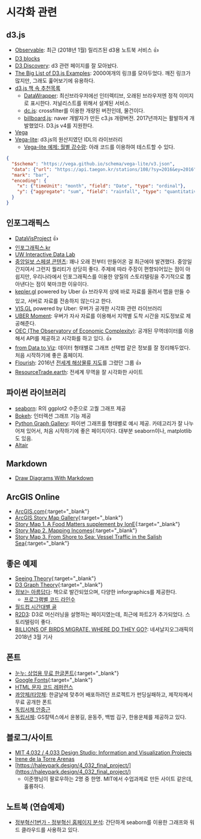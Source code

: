 # 시각화 관련

## d3.js

* [Observable](https://beta.observablehq.com/): 최근 (2018년 1월) 릴리즈된 d3용 노트북 서비스 :+1:
* [D3 blocks](https://bl.ocks.org/)
* [D3 Discovery](https://d3-discovery.net/): d3 관련 페이지를 잘 모아놨다.
* [The Big List of D3.js Examples](http://christopheviau.com/d3list/gallery.html): 2000여개의 링크를 모아두었다. 깨진 링크가 많지만, 그래도 훑어보기에 유용하다.
* [d3.js 책 속 추천목록](../[Book]D3.js/ch02-intro-d3.md)
  * [DataWrapper](http://datawrapper.de): 최신브라우저에선 인터렉티브, 오래된 브라우저엔 정적 이미지로 표시한다. 저널리스트를 위해서 설계된 서비스.
  * [dc.js](http://nickqizhu.github.com/dc.js): crossfilter를 이용한 개량된 버전인데, 물건이다.
  * [billboard.js](https://naver.github.io/billboard.js/): naver 개발자가 만든 c3.js 개량버전. 2017년까지는 활발하게 개발했었다. D3.js v4를 지원한다.
* [Vega](https://vega.github.io/vega/)
* [Vega-lite](https://github.com/vega/vega-lite): d3.js의 원산지였던 IDL의 라이브러리
  * [Vega-lite 예제: 월별 강수량](https://vega.github.io/editor/): 아래 코드를 이용하여 테스트할 수 있다.

```json
{
  "$schema": "https://vega.github.io/schema/vega-lite/v3.json",
  "data": {"url": "https://api.taegon.kr/stations/108/?sy=2016&ey=2016"},
  "mark": "bar",
  "encoding": {
    "x": {"timeUnit": "month", "field": "Date", "type": "ordinal"},
    "y": {"aggregate": "sum", "field": "rainfall", "type": "quantitative"}
  }
}
```

## 인포그래픽스

* [DataVisProject](http://datavizproject.com/) :+1:
* [인포그래픽스.kr](http://info-graphics.kr)
* [UW Interactive Data Lab](http://idl.cs.washington.edu/)
* [중앙일보 스페셜 콘텐츠](http://news.joins.com/DigitalSpecial/298): 꽤나 오래 전부터 만들어온 걸 최근에야 발견했다. 중앙일간지여서 그런지 퀄리티가 상당히 좋다. 주제에 따라 주장이 편향되어있는 점이 아쉽지만, 우리나라에서 인포그래픽스를 이용한 양질의 스토리텔링을 주기적으로 뽑아낸다는 점이 북마크한 이유이다.
* [kepler.gl](http://kepler.gl) powered by Uber :+1: 브라우저 상에 바로 자료를 올려서 맵을 만들 수 있고, 서버로 자료를 전송하지 않는다고 한다.
* [VIS.GL](http://vis.gl/) powered by Uber: 우버가 공개한 시각화 관련 라이브러리
* [UBER Moment](https://movement.uber.com/?lang=en-US): 우버가 자사 자료를 이용해서 지역별 도착 시간을 지도정보로 제공해준다.
* [OEC (The Observatory of Economic Complexity)](https://atlas.media.mit.edu/en/visualize/tree_map/hs92/export/ita/all/show/2016/): 공개된 무역데이터를 이용해서 API를 제공하고 시각화를 하고 있다. :+1:
* [from Data to Viz](https://www.data-to-viz.com/): 데이터 형태별로 그래프 선택법 같은 정보를 잘 정리해두었다. 처음 시작하기에 좋은 홈페이지.
* [Flourish](https://app.flourish.studio/projects): 2016년 [전세계 해상물류 지도](https://www.shipmap.org/)를 그렸던 그룹 :+1:
* [ResourceTrade.earth](https://resourcetrade.earth/data): 전세계 무역을 잘 시각화한 사이트

## 파이썬 라이브러리

* [seaborn](https://seaborn.pydata.org/examples/index.html): R의 ggplot2 수준으로 고퀄 그래프 제공
* [Bokeh](https://bokeh.pydata.org/en/latest/docs/gallery.html): 인터렉션 그래프 기능 제공
* [Python Graph Gallery](https://python-graph-gallery.com/): 파이썬 그래프를 형태별로 예시 제공. 카테고리가 잘 나누어져 있어서, 처음 시작하기에 좋은 페이지이다. 대부분 seaborn이나, matplotlib도 있음.
* [Altair](https://altair-viz.github.io/index.html)

## Markdown

* [Draw Diagrams With Markdown](http://support.typora.io/Draw-Diagrams-With-Markdown/)

## ArcGIS Online

* [ArcGIS.com](http://arcgis.com){:target="_blank"}
* [ArcGIS Story Map Gallery](https://storymaps.arcgis.com/en/gallery/#s=0&md=storymaps-apps:cascade){:target="_blank"}
* [Story Map 1. A Food Matters supplement by IonE](http://umn.maps.arcgis.com/apps/Cascade/index.html?appid=a48c26df4577490ba8b92d410df2e1fd){:target="_blank"}
* [Story Map 2. Mapping Incomes](https://storymaps.esri.com/stories/2018/mapping-incomes/index.html){:target="_blank"}
* [Story Map 3. From Shore to Sea: Vessel Traffic in the Salish Sea](http://tnc.maps.arcgis.com/apps/MapJournal/index.html?appid=48918c38e9454f8794eb0c565c8a9e16){:target="_blank"}

## 좋은 예제

* [Seeing Theory](http://students.brown.edu/seeing-theory/index.html#firstPage){:target="_blank"}
* [D3 Graph Theory](https://mrpandey.github.io/d3graphTheory/){:target="_blank"}
* [정보는 아름답다](https://informationisbeautiful.net/visualizations/): 책으로 발간되었으며, 다양한 inforgraphics를 제공한다.
  * [프로그램별 코드 라인수](https://informationisbeautiful.net/visualizations/million-lines-of-code/)
* [월드컵 시간대별 골](https://www.economist.com/graphic-detail/2018/06/18/every-world-cup-goal-ever-scored)
* [R2D3](http://www.r2d3.us): D3로 머신러닝을 설명하는 페이지였는데, 최근에 파트2가 추가되었다. 스토리텔링이 좋다.
* [BILLIONS OF BIRDS MIGRATE. WHERE DO THEY GO?](https://www.nationalgeographic.com/magazine/2018/03/bird-migration-interactive-maps/): 네셔날지오그래픽의 2018년 3월 기사

## 폰트

* [눈누: 상업용 무료 한글폰트](http://noonnu.cc/){:target="_blank"}
* [Google Fonts](https://fonts.google.com/){:target="_blank"}
* [HTML 문자 코드 레퍼런스](https://www.toptal.com/designers/htmlarrows/arrows/)
* [콰앙체/타앙체](https://dhqj646.blog.me/221283410959): 한글날에 맞추어 배포하려던 프로젝트가 펀딩실패하고, 제작자께서 무료 공개한 폰트
* [독립서체 안중근](https://gscaltexmediahub.com/campaign/the-energy-of-independence-fighters-ajg/)
* [독립서체](https://gscaltexmediahub.com/campaign/the-energy-of-independence-fighters-2/): GS칼텍스에서 윤봉길, 윤동주, 백범 김구, 한용운체를 제공하고 있다.

## 블로그/사이트

* [MIT 4.032 / 4.033 Design Studio: Information and Visualization Projects](https://irenedelatorre.github.io/MIT-Design-Studio-Information-and-Visualization/)
* [Irene de la Torre Arenas](https://irenedelatorrearenas.wordpress.com/)
* [https://haleypark.design/4_032_final_project/](https://haleypark.design/4_032_final_project/)
  * 이준행님이 팔로우하는 2명 중 한명. MIT에서 수업과제로 만든 사이트 같은데, 훌륭하다.

## 노트북 (연습예제)

* [정부혁신1번가 - 정부혁신 홈페이지 분석](https://github.com/innogovKOR/innogov_suggestion/blob/master/02-EDA.ipynb): 간단하게 seaborn를 이용한 그래프와 워드 클라우드를 사용하고 있다.
